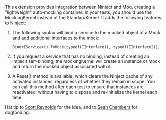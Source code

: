 This extension provides integration between Ninject and Moq, creating a "lightweight" auto-mocking container.
In your tests, you should use the MockingKernel instead of the StandardKernel. It adds the following features to Ninject:

1. The following syntax will bind a service to the mocked object of a Mock<T> and add additional interfaces to the mock:

    `Bind<IService>().ToMock(typeof(IInterface1), typeof(IInterface2));`

2. If you request a service that has no binding, instead of creating an implicit self-binding, the MockingKernel
   will create an instance of Mock<T> and return the mocked object associated with it.

3. A Reset() method is available, which clears the Ninject cache of any activated instances, regardless of whether they
   remain in scope. You can call this method after each test to ensure that instances are reactivated, without having
   to dispose and re-initialize the kernel each time.

Hat tip to [Scott Reynolds](http://github.com/scottcreynolds) for the idea, and to [Sean Chambers](http://github.com/schambers) for dogfooding.
